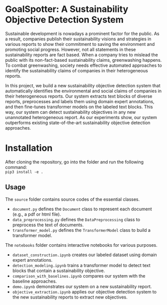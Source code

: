 # GoalSpotter: A Sustainability Objective Detection System

Sustainable development is nowadays a prominent factor for the public. As a result, companies publish their sustainability visions and strategies in various reports to show their commitment to saving the environment and promoting social progress. However, not all statements in these sustainability reports are fact based. When a company tries to mislead the public with its non-fact-based sustainability claims, greenwashing happens. To combat greenwashing, society needs effective automated approaches to identify the sustainability claims of companies in their heterogeneous reports. 

In this project, we build a new sustainability objective detection system that automatically identifies the environmental and social claims of companies in their heterogeneous reports. Our system extracts text blocks of diverse reports, preprocesses and labels them using domain expert annotations, and then fine-tunes transformer models on the labeled text blocks. This way, our system can detect sustainability objectives in any new unannotated heterogeneous report. As our experiments show, our system outperforms existing state-of-the-art sustainability objective detection approaches.


# Installation
After cloning the repository, go into the folder and run the following command:    
```pip3 install -e .```


## Usage
The `source` folder contains source codes of the essential classes.
- `document.py` defines the `Document` class to represent each document (e.g., a pdf or html file).
- `data_preprocessing.py` defines the `DataPreprocessing` class to preprocess the text of documents.
- `transformer_model.py` defines the `TransformerModel` class to build a transformer model.

The `notebooks` folder contains interactive notebooks for various purposes.
- `dataset_construction.ipynb` creates our labeled dataset using domain expert annotations.
- `detection_modeling.ipynb` trains a transformer model to detect text blocks that contain a sustainability objective.
- `comparison_with_baselines.ipynb` compares our system with the baseline approaches.
- `demo.ipynb` demonstrates our system on a new sustainability report.
- `objective_extraction.ipynb` applies our objective detection system to the new sustainability reports to extract new objectives.
